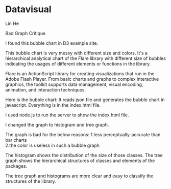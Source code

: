 # Datavisual

Lin He

Bad Graph Critique 

I found this bubble chart in D3 example site. 

This bubble chart is very messy with different size and colors. It's a hierarchical analytical chart of the Flare library with different size of bubbles indicating the usages of different elements or functions in the library. 

Flare is an ActionScript library for creating visualizations that run in the Adobe Flash Player. From basic charts and graphs to complex interactive graphics, the toolkit supports data management, visual encoding, animation, and interaction techniques. 

Here is the bubble chart:
It reads json file and generates the bubble chart in javascript. 
Everything is in the index.html file. 

I used node.js to run the server to show the index.html file.

I changed the graph to histogram and tree graph.

The graph is bad for the below reasons:
1.less perceptually-accurate than bar charts <br/>
2.the color is useless in such a bubble graph

The histogram shows the distribution of the size of those classes. 
The tree graph shows the hierarchical structures of classes and elements of the packages. 

The tree graph and histograms are more clear and easy to classify the structures of the library. 



